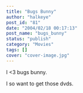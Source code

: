 ```yaml
---
title: "Bugs Bunny"
author: "halkeye"
post_id: "81"
date: "2004/02/18 00:17:13"
post_name: "bugs_bunny"
status: "publish"
category: "Movies"
tags: []
cover: "cover-image.jpg"
---
```


I <3 bugs bunny.

I so want to get those dvds.